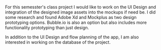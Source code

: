 For this semesster's class project I would like to work on the UI Design and integration of the designed image assets into the mockups if need be.  I did some research and found Adobe Xd and Mockplus as two  design prototyping options.  Bubble.io is also an option but also includes more functionality prototyping than just design.<br>

In addition to the UI Design and flow planning of the app, I am also interested in working on the database of the project.